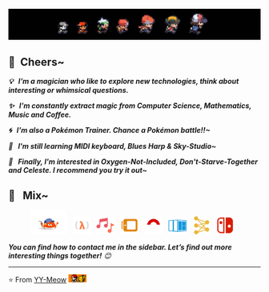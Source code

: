 <!--
**YY-Meow/YY-Meow** is a ✨ _special_ ✨ repository because its `README.md` (this file) appears on your GitHub profile. 🌱
-->

<!-- ![Banner](assets/imgs/BreathOfTheWild00.jpg) -->
![Banner](assets/imgs/nintendo-game-ash-banner.jpg)
<!-- ![Banner](assets/imgs/dst00.jpg) -->

## 🍻 &nbsp;Cheers~

<em>

<b> 💡 &nbsp; I’m a magician who like to explore new technologies, think about interesting or whimsical questions.</b>

<b> ✨ &nbsp; I'm constantly extract magic from Computer Science, Mathematics, Music and Coffee.</b>

<b> 🌀 &nbsp; I'm also a Pokémon Trainer. Chance a Pokémon battle!!~</b>

<b> 🎵 &nbsp; I'm still learning MIDI keyboard, Blues Harp & Sky-Studio~</b>

<b> 🚀 &nbsp; Finally, I'm interested in Oxygen-Not-Included, Don't-Starve-Together and Celeste. I recommend you try it out~</b>

</em>

## 👻 &nbsp; Mix~
<!-- ### 🛠😜 &nbsp; I use it~ -->

<p align="center">
<code><img height="48" src="assets/svg/ferris-builder.svg" alt="ferris"></code>
&nbsp;
<code><img height="36" src="assets/svg/lambda.svg" alt="lambda"></code>
&nbsp;
<code><img height="36" src="assets/svg/music.svg" alt="music"></code>
&nbsp;
<code><img height="36" src="assets/svg/painting.svg" alt="painting"></code>
&nbsp;
<code><img height="36" src="assets/svg/pokemon.svg" alt="pokemon"></code>
&nbsp;
<code><img height="36" src="assets/svg/rubik-cube.svg" alt="rubik-cube"></code>
&nbsp;
<!-- <code><img height="36" src="assets/svg/arch_linux.svg" alt="arch_linux"></code>
&nbsp;
<code><img height="36" src="assets/svg/container.svg" alt="container"></code>
&nbsp; -->
<code><img height="36" src="assets/svg/neural-network.svg" alt="nn"></code>
&nbsp;
<code><img height="36" src="assets/svg/ns.svg" alt="ns"></code>
&nbsp;
</p>

<!-- ## ⚙️ &nbsp; GitHub Analytics

<p align="center">
    
<img height="180em" src="https://github-readme-stats-eight-theta.vercel.app/api?username=YY-Meow&show_icons=true&theme=dracula&include_all_commits=true&count_private=true&hide=prs" />

<img height="120em" src="https://github-readme-stats-eight-theta.vercel.app/api/top-langs/?username=YY-Meow&layout=compact&hide=html,css&theme=onedark" />

</p> -->

<!-- ## 🤝🏻 &nbsp;Connect

<p align="center">

<a href="https://github.com/YY-Meow">
<img src="https://img.shields.io/badge/-GitHub-3423A6?style=flat-square&color=black&logo=GitHub&logoColor=white"/></a>
<a href="ash-z01@qq.com">
<img src="https://img.shields.io/badge/-ash&ndash;z01@qq.com-1769FF?style=flat-square&logo=Gmail&logoColor=white"/></a>
<a href="E-Meow">
<img src="https://img.shields.io/badge/E&ndash;Meow-D14836?style=flat-square&logo=Nintendo-Switch&logoColor=white"/></a>
<a href="https://space.bilibili.com/123004091/">
<img src="https://img.shields.io/badge/阴阳Meow-E4405F?style=flat-square&logo=Bilibili&logoColor=white"/></a>

</p> -->

<em>
    <b>You can find how to contact me in the sidebar. </b>
    <b>Let’s find out more interesting things together!</b> 😊
</em>

---
⭐️ From [YY-Meow](https://github.com/YY-Meow)  <img height="16" src="assets/imgs/ash-and-pikachu-footer.jpg"/>
